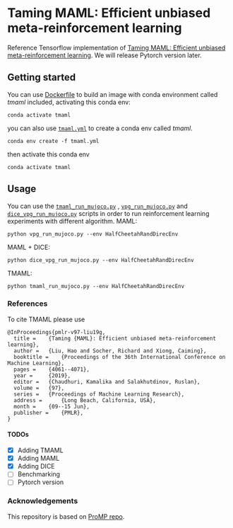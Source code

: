 # Taming MAML: Efficient unbiased meta-reinforcement learning

Reference Tensorflow implementation of [Taming MAML: Efficient unbiased meta-reinforcement learning](http://proceedings.mlr.press/v97/liu19g.html).
We will release Pytorch version later.


## Getting started
You can use [Dockerfile](Dockerfile) to build an image with conda environment called _tmaml_ included, activating this conda env:
```
conda activate tmaml
```
you can also use [`tmaml.yml`](tmaml.yml) to create a conda env called _tmaml_.
```
conda env create -f tmaml.yml
```
then activate this conda env
```
conda activate tmaml
```

## Usage
You can use the [`tmaml_run_mujoco.py`](tmaml_run_mujoco.py) , [`vpg_run_mujoco.py`](vpg_run_mujoco.py) and [`dice_vpg_run_mujoco.py`](dice_vpg_run_mujoco.py) scripts in order to run reinforcement learning experiments with different algorithm.
MAML:
```
python vpg_run_mujoco.py --env HalfCheetahRandDirecEnv
```
MAML + DICE:
```
python dice_vpg_run_mujoco.py --env HalfCheetahRandDirecEnv
```
TMAML:
```
python tmaml_run_mujoco.py --env HalfCheetahRandDirecEnv
```


### References
To cite TMAML please use
```
@InProceedings{pmlr-v97-liu19g,
  title = 	 {Taming {MAML}: Efficient unbiased meta-reinforcement learning},
  author = 	 {Liu, Hao and Socher, Richard and Xiong, Caiming},
  booktitle = 	 {Proceedings of the 36th International Conference on Machine Learning},
  pages = 	 {4061--4071},
  year = 	 {2019},
  editor = 	 {Chaudhuri, Kamalika and Salakhutdinov, Ruslan},
  volume = 	 {97},
  series = 	 {Proceedings of Machine Learning Research},
  address = 	 {Long Beach, California, USA},
  month = 	 {09--15 Jun},
  publisher = 	 {PMLR},
}
```

#### TODOs
- [x] Adding TMAML
- [x] Adding MAML
- [x] Adding DICE
- [ ] Benchmarking
- [ ] Pytorch version

### Acknowledgements
This repository is based on [ProMP repo](https://github.com/jonasrothfuss/ProMP).